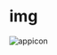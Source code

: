 # img

![appicon](https://user-images.githubusercontent.com/29950288/94987156-0a8ec600-059f-11eb-99e3-c5c960ef52e9.png)
